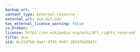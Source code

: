 ```yaml
---
backup_url: ''
content_type: external-resource
external_url: ocw.mit.edu
has_external_license_warning: false
is_broken: ''
license: https://en.wikipedia.org/wiki/All_rights_reserved
title: ocw
uid: bc31d7b0-deef-4741-9d47-28347bd3847c
---
```

